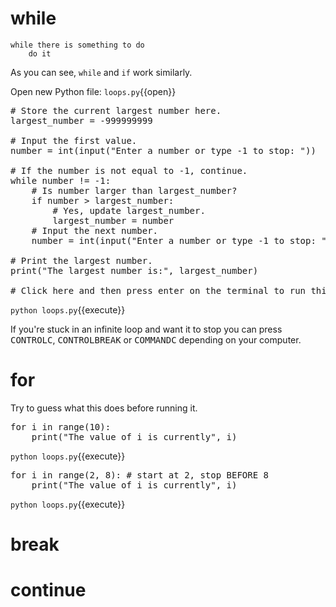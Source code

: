 # while
```
while there is something to do
    do it
```

As you can see, ```while``` and ```if``` work similarly.

Open new Python file: `loops.py`{{open}}

<pre class="file" data-filename="loops.py" data-target="replace">
# Store the current largest number here.
largest_number = -999999999

# Input the first value.
number = int(input("Enter a number or type -1 to stop: "))

# If the number is not equal to -1, continue.
while number != -1:
    # Is number larger than largest_number?
    if number > largest_number:
        # Yes, update largest_number.
        largest_number = number
    # Input the next number.
    number = int(input("Enter a number or type -1 to stop: "))

# Print the largest number.
print("The largest number is:", largest_number)

# Click here and then press enter on the terminal to run this code.
</pre>

`python loops.py`{{execute}}

If you're stuck in an infinite loop and want it to stop you can press <kbd>CONTROL</kbd><kbd>C</kbd>, <kbd>CONTROL</kbd><kbd>BREAK</kbd> or <kbd>COMMAND</kbd><kbd>C</kbd> depending on your computer.

# for

Try to guess what this does before running it.

<pre class="file" data-filename="loops.py" data-target="replace">
for i in range(10):
    print("The value of i is currently", i)
</pre>

`python loops.py`{{execute}}

<pre class="file" data-filename="loops.py" data-target="replace">
for i in range(2, 8): # start at 2, stop BEFORE 8
    print("The value of i is currently", i)
</pre>

`python loops.py`{{execute}}

# break

# continue

